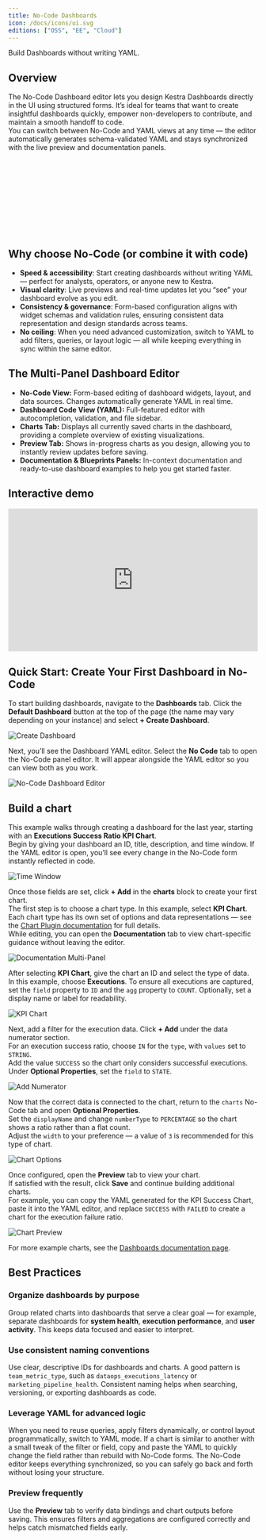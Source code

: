 ```yaml
---
title: No-Code Dashboards
icon: /docs/icons/ui.svg
editions: ["OSS", "EE", "Cloud"]
---
```


Build Dashboards without writing YAML.

## Overview

The No-Code Dashboard editor lets you design Kestra Dashboards directly in the UI using structured forms. It’s ideal for teams that want to create insightful dashboards quickly, empower non-developers to contribute, and maintain a smooth handoff to code.  
You can switch between No-Code and YAML views at any time — the editor automatically generates schema-validated YAML and stays synchronized with the live preview and documentation panels.

<div class="video-container">
  <iframe src="" title="YouTube video player" frameborder="0" allow="accelerometer; autoplay; clipboard-write; encrypted-media; gyroscope; picture-in-picture; web-share" referrerpolicy="strict-origin-when-cross-origin" allowfullscreen></iframe>
</div>

## Why choose No-Code (or combine it with code)

- **Speed & accessibility**: Start creating dashboards without writing YAML — perfect for analysts, operators, or anyone new to Kestra.  
- **Visual clarity**: Live previews and real-time updates let you “see” your dashboard evolve as you edit.  
- **Consistency & governance**: Form-based configuration aligns with widget schemas and validation rules, ensuring consistent data representation and design standards across teams.  
- **No ceiling**: When you need advanced customization, switch to YAML to add filters, queries, or layout logic — all while keeping everything in sync within the same editor.  

## The Multi-Panel Dashboard Editor

- **No-Code View:** Form-based editing of dashboard widgets, layout, and data sources. Changes automatically generate YAML in real time.  
- **Dashboard Code View (YAML):** Full-featured editor with autocompletion, validation, and file sidebar.  
- **Charts Tab:** Displays all currently saved charts in the dashboard, providing a complete overview of existing visualizations.  
- **Preview Tab:** Shows in-progress charts as you design, allowing you to instantly review updates before saving.  
- **Documentation & Blueprints Panels:** In-context documentation and ready-to-use dashboard examples to help you get started faster.  

## Interactive demo

<div style="position: relative; padding-bottom: calc(48.9583% + 41px); height: 0px; width: 100%;"><iframe src="https://demo.arcade.software/osPYHR3VcFqjZ1HDVF8A?embed&embed_mobile=tab&embed_desktop=inline&show_copy_link=true" title="No-Code Dashboard | Kestra" frameborder="0" loading="lazy" webkitallowfullscreen mozallowfullscreen allowfullscreen allow="clipboard-write" style="position: absolute; top: 0; left: 0; width: 100%; height: 100%; color-scheme: light;" ></iframe></div>

## Quick Start: Create Your First Dashboard in No-Code

To start building dashboards, navigate to the **Dashboards** tab. Click the **Default Dashboard** button at the top of the page (the name may vary depending on your instance) and select **+ Create Dashboard**.

![Create Dashboard](/docs/no-code/create-dashboard.png)

Next, you’ll see the Dashboard YAML editor. Select the **No Code** tab to open the No-Code panel editor. It will appear alongside the YAML editor so you can view both as you work.

![No-Code Dashboard Editor](/docs/no-code/no-code-dashboards.png)

## Build a chart

This example walks through creating a dashboard for the last year, starting with an **Executions Success Ratio KPI Chart**.  
Begin by giving your dashboard an ID, title, description, and time window. If the YAML editor is open, you’ll see every change in the No-Code form instantly reflected in code.

![Time Window](/docs/no-code/time-window.png)

Once those fields are set, click **+ Add** in the **charts** block to create your first chart.  
The first step is to choose a chart type. In this example, select **KPI Chart**.  
Each chart type has its own set of options and data representations — see the [Chart Plugin documentation](/plugins/core/chart) for full details.  
While editing, you can open the **Documentation** tab to view chart-specific guidance without leaving the editor.

![Documentation Multi-Panel](/docs/no-code/documentatio-view.png)

After selecting **KPI Chart**, give the chart an ID and select the type of data.  
In this example, choose **Executions**. To ensure all executions are captured, set the `field` property to `ID` and the `agg` property to `COUNT`. Optionally, set a display name or label for readability.

![KPI Chart](/docs/no-code/kpi-chart.png)

Next, add a filter for the execution data. Click **+ Add** under the data numerator section.  
For an execution success ratio, choose `IN` for the `type`, with `values` set to `STRING`.  
Add the value `SUCCESS` so the chart only considers successful executions. Under **Optional Properties**, set the `field` to `STATE`.

![Add Numerator](/docs/no-code/add-numerator.png)

Now that the correct data is connected to the chart, return to the `charts` No-Code tab and open **Optional Properties**.  
Set the `displayName` and change `numberType` to `PERCENTAGE` so the chart shows a ratio rather than a flat count.  
Adjust the `width` to your preference — a value of `3` is recommended for this type of chart.

![Chart Options](/docs/no-code/chart-options.png)

Once configured, open the **Preview** tab to view your chart.  
If satisfied with the result, click **Save** and continue building additional charts.  
For example, you can copy the YAML generated for the KPI Success Chart, paste it into the YAML editor, and replace `SUCCESS` with `FAILED` to create a chart for the execution failure ratio.

![Chart Preview](/docs/no-code/chart-preview.png)

For more example charts, see the [Dashboards documentation page](../08.ui/00.dashboard.md#create-a-new-custom-dashboard-as-code).

## Best Practices

### Organize dashboards by purpose
Group related charts into dashboards that serve a clear goal — for example, separate dashboards for **system health**, **execution performance**, and **user activity**. This keeps data focused and easier to interpret.

### Use consistent naming conventions
Use clear, descriptive IDs for dashboards and charts. A good pattern is `team_metric_type`, such as `dataops_executions_latency` or `marketing_pipeline_health`.
Consistent naming helps when searching, versioning, or exporting dashboards as code.

### Leverage YAML for advanced logic
When you need to reuse queries, apply filters dynamically, or control layout programmatically, switch to YAML mode. If a chart is similar to another with a small tweak of the filter or field, copy and paste the YAML to quickly change the field rather than rebuild with No-Code forms. The No-Code editor keeps everything synchronized, so you can safely go back and forth without losing your structure.

### Preview frequently
Use the **Preview** tab to verify data bindings and chart outputs before saving. This ensures filters and aggregations are configured correctly and helps catch mismatched fields early.
